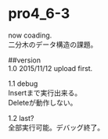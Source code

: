 # pro4_6-3  
now coading.  
二分木のデータ構造の課題。

##version  
1.0 2015/11/12 upload first.

1.1 debug  
  Insertまで実行出来る。  
  Deleteが動作しない。  

1.2 last?  
  全部実行可能。デバッグ終了。  
